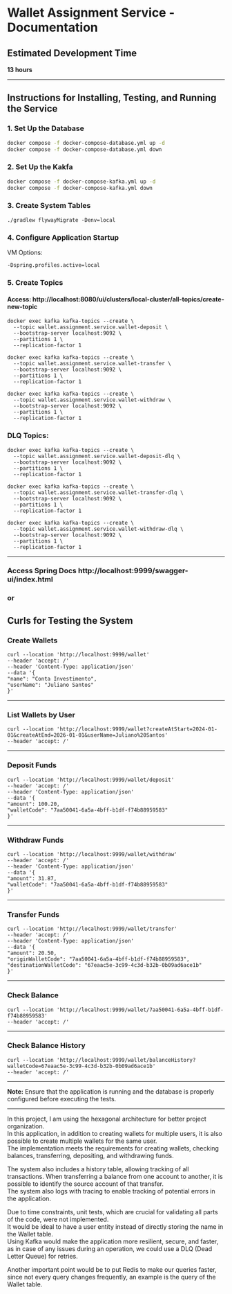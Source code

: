 # Wallet Assignment Service - Documentation

## Estimated Development Time

**13 hours**

---

## Instructions for Installing, Testing, and Running the Service

### 1. Set Up the Database
```bash
docker compose -f docker-compose-database.yml up -d
docker compose -f docker-compose-database.yml down
```


### 2. Set Up the Kakfa
```bash
docker compose -f docker-compose-kafka.yml up -d
docker compose -f docker-compose-kafka.yml down
```


### 3. Create System Tables
````
./gradlew flywayMigrate -Denv=local
````


### 4. Configure Application Startup

VM Options: 
```
-Dspring.profiles.active=local
```


### 5. Create Topics
#### Access: http://localhost:8080/ui/clusters/local-cluster/all-topics/create-new-topic
```
docker exec kafka kafka-topics --create \
  --topic wallet.assignment.service.wallet-deposit \
  --bootstrap-server localhost:9092 \
  --partitions 1 \
  --replication-factor 1

docker exec kafka kafka-topics --create \
  --topic wallet.assignment.service.wallet-transfer \
  --bootstrap-server localhost:9092 \
  --partitions 1 \
  --replication-factor 1

docker exec kafka kafka-topics --create \
  --topic wallet.assignment.service.wallet-withdraw \
  --bootstrap-server localhost:9092 \
  --partitions 1 \
  --replication-factor 1
```

### DLQ Topics:
```
docker exec kafka kafka-topics --create \
  --topic wallet.assignment.service.wallet-deposit-dlq \
  --bootstrap-server localhost:9092 \
  --partitions 1 \
  --replication-factor 1

docker exec kafka kafka-topics --create \
  --topic wallet.assignment.service.wallet-transfer-dlq \
  --bootstrap-server localhost:9092 \
  --partitions 1 \
  --replication-factor 1

docker exec kafka kafka-topics --create \
  --topic wallet.assignment.service.wallet-withdraw-dlq \
  --bootstrap-server localhost:9092 \
  --partitions 1 \
  --replication-factor 1
```


---
### Access Spring Docs http://localhost:9999/swagger-ui/index.html
### or

## Curls for Testing the System

### Create Wallets
````
curl --location 'http://localhost:9999/wallet'
--header 'accept: /'
--header 'Content-Type: application/json'
--data '{
"name": "Conta Investimento",
"userName": "Juliano Santos"
}'
````
---

### List Wallets by User
````
curl --location 'http://localhost:9999/wallet?createAtStart=2024-01-01&createAtEnd=2026-01-01&userName=Juliano%20Santos'
--header 'accept: /'
````

---

### Deposit Funds
````
curl --location 'http://localhost:9999/wallet/deposit'
--header 'accept: /'
--header 'Content-Type: application/json'
--data '{
"amount": 100.20,
"walletCode": "7aa50041-6a5a-4bff-b1df-f74b88959583"
}'
````

---

### Withdraw Funds
````
curl --location 'http://localhost:9999/wallet/withdraw'
--header 'accept: /'
--header 'Content-Type: application/json'
--data '{
"amount": 31.87,
"walletCode": "7aa50041-6a5a-4bff-b1df-f74b88959583"
}'
````

---

### Transfer Funds
````
curl --location 'http://localhost:9999/wallet/transfer'
--header 'accept: /'
--header 'Content-Type: application/json'
--data '{
"amount": 20.50,
"originWalletCode": "7aa50041-6a5a-4bff-b1df-f74b88959583",
"destinationWalletCode": "67eaac5e-3c99-4c3d-b32b-0b09ad6ace1b"
}'
````

---

### Check Balance
````
curl --location 'http://localhost:9999/wallet/7aa50041-6a5a-4bff-b1df-f74b88959583'
--header 'accept: /'
````

---

### Check Balance History
```
curl --location 'http://localhost:9999/wallet/balanceHistory?walletCode=67eaac5e-3c99-4c3d-b32b-0b09ad6ace1b'
--header 'accept: /'
```

---

**Note:** Ensure that the application is running and the database is properly configured before executing the tests.

---

In this project, I am using the hexagonal architecture for better project organization.  
In this application, in addition to creating wallets for multiple users, it is also possible to create multiple wallets for the same user.  
The implementation meets the requirements for creating wallets, checking balances, transferring, depositing, and withdrawing funds.

The system also includes a history table, allowing tracking of all transactions. When transferring a balance from one account to another, it is possible to identify the source account of that transfer.  
The system also logs with tracing to enable tracking of potential errors in the application.

Due to time constraints, unit tests, which are crucial for validating all parts of the code, were not implemented.  
It would be ideal to have a user entity instead of directly storing the name in the Wallet table.  
Using Kafka would make the application more resilient, secure, and faster, as in case of any issues during an operation, we could use a DLQ (Dead Letter Queue) for retries.

Another important point would be to put Redis to make our queries faster, since not every query changes frequently, an example is the query of the Wallet table.
